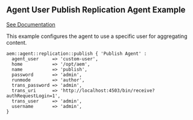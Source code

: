 ## Agent User Publish Replication Agent Example

[See Documentation](https://docs.adobe.com/docs/en/aem/6-2/deploy/configuring/replication.html#Configuring%20your%20Replication%20Agents)

This example configures the agent to use a specific user for aggregating content.

~~~ puppet
aem::agent::replication::publish { 'Publish Agent' :
  agent_user     => 'custom-user',
  home           => '/opt/aem',
  name           => 'publish',
  password       => 'admin',
  runmode        => 'author',
  trans_password => 'admin',
  trans_uri      => 'http://localhost:4503/bin/receive?authRequestLogin=1',
  trans_user     => 'admin',
  username       => 'admin',
}
~~~

